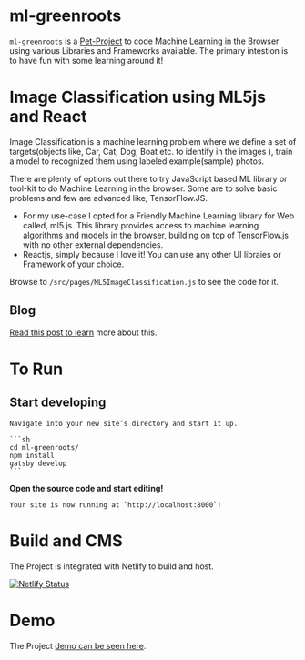# ml-greenroots

`ml-greenroots` is a [Pet-Project](https://www.yourdictionary.com/pet-project) to code Machine Learning in the Browser using various Libraries and Frameworks available. The primary intestion is to have fun with some learning around it!

# Image Classification using ML5js and React
Image Classification is a machine learning problem where we define a set of targets(objects like, Car, Cat, Dog, Boat etc. to identify in the images ), train a model to recognized them using labeled example(sample) photos.

There are plenty of options out there to try JavaScript based ML library or tool-kit to do Machine Learning in the browser. Some are to solve basic problems and few are advanced like, TensorFlow.JS.

 - For my use-case I opted for a Friendly Machine Learning library for Web called, ml5.js. This library provides access to machine learning algorithms and models in the browser, building on top of TensorFlow.js with no other external dependencies.
 - Reactjs, simply because I love it! You can use any other UI libraies or Framework of your choice.

Browse to `/src/pages/ML5ImageClassification.js` to see the code for it.

## Blog
[Read this post to learn](https://blog.greenroots.info/how-i-attempted-image-classification-in-the-browser-using-ml5js-and-react-cjy720fwi000lq4s1bzw4btzl) more about this.

# To Run

## Start developing

    Navigate into your new site’s directory and start it up.

    ```sh
    cd ml-greenroots/
    npm install
    gatsby develop
    ```

**Open the source code and start editing!**

    Your site is now running at `http://localhost:8000`!

# Build and CMS
The Project is integrated with Netlify to build and host.

[![Netlify Status](https://api.netlify.com/api/v1/badges/8999ecc9-83ac-4be7-8733-1ef4fa598363/deploy-status)](https://app.netlify.com/sites/ml-greenroots-info/deploys)

# Demo

The Project [demo can be seen here](https://ml-greenroots-info.netlify.com/).

